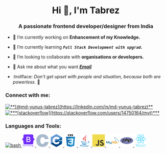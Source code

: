 <h1 align="center">Hi 👋, I'm Tabrez</h1>
<h3 align="center">A passionate frontend developer/designer from India</h3>

- 🔭 I’m currently working on **Enhancement of my Knowledge.**

- 🌱 I’m currently learning *****`Full Stack Development with upgrad`***.**

- 👯 I’m looking to collaborate with **organisations or developers.**

- 💬 Ask me about what you want *****[Email](https://myt0786@gmail.com)*****

- :trollface: *Don't get upset with people and situation, because both are powerless.* :no_good:

<h3 align="left">Connect with me:</h3>
<p align="left">
<a href="https://linkedin.com/in/**[@md-yunus-tabrez](https://linkedin.com/in/md-yunus-tabrez)**" target="blank"><img align="center"  src="https://findicons.com/files/icons/832/social_and_web/64/linked_in.png" alt="**[@md-yunus-tabrez](https://linkedin.com/in/md-yunus-tabrez)**" height="30" width="40" /></a>
<a href="https://stackoverflow.com/users/***[stackoverflow](https://stackoverflow.com/users/14750164/myt)***" target="blank"><img align="center" src="https://cdn.jsdelivr.net/npm/simple-icons@3.0.1/icons/stackoverflow.svg" alt="***[stackoverflow](https://stackoverflow.com/users/14750164/myt)***" height="30" width="40" /></a>
</p>

<h3 align="left">Languages and Tools:</h3>
<p align="left"> <a href="https://www.gnu.org/software/bash/" target="_blank"> <img src="https://www.vectorlogo.zone/logos/gnu_bash/gnu_bash-icon.svg" alt="bash" width="40" height="40"/> </a> <a href="https://getbootstrap.com" target="_blank"> <img src="https://raw.githubusercontent.com/devicons/devicon/master/icons/bootstrap/bootstrap-plain-wordmark.svg" alt="bootstrap" width="40" height="40"/> </a> <a href="https://www.cprogramming.com/" target="_blank"> <img src="https://raw.githubusercontent.com/devicons/devicon/master/icons/c/c-original.svg" alt="c" width="40" height="40"/> </a> <a href="https://www.w3schools.com/cpp/" target="_blank"> <img src="https://raw.githubusercontent.com/devicons/devicon/master/icons/cplusplus/cplusplus-original.svg" alt="cplusplus" width="40" height="40"/> </a> <a href="https://www.w3schools.com/css/" target="_blank"> <img src="https://raw.githubusercontent.com/devicons/devicon/master/icons/css3/css3-original-wordmark.svg" alt="css3" width="40" height="40"/> </a> <a href="https://www.java.com" target="_blank"> <img src="https://raw.githubusercontent.com/devicons/devicon/master/icons/java/java-original.svg" alt="java" width="40" height="40"/> </a> <a href="https://developer.mozilla.org/en-US/docs/Web/JavaScript" target="_blank"> <img src="https://raw.githubusercontent.com/devicons/devicon/master/icons/javascript/javascript-original.svg" alt="javascript" width="40" height="40"/> </a> <a href="https://www.mysql.com/" target="_blank"> <img src="https://raw.githubusercontent.com/devicons/devicon/master/icons/mysql/mysql-original-wordmark.svg" alt="mysql" width="40" height="40"/> </a> <a href="https://www.php.net" target="_blank"> <img src="https://raw.githubusercontent.com/devicons/devicon/master/icons/php/php-original.svg" alt="php" width="40" height="40"/> </a> <a href="https://reactjs.org/" target="_blank"> <img src="https://raw.githubusercontent.com/devicons/devicon/master/icons/react/react-original-wordmark.svg" alt="react" width="40" height="40"/> </a> </p>
